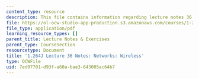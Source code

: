 ```yaml
---
content_type: resource
description: This file contains information regarding lecture notes 36.
file: https://ol-ocw-studio-app-production.s3.amazonaws.com/courses/1-264j-database-internet-and-systems-integration-technologies-fall-2013/7ed97701d93fa60abae3643005ac64b7_MIT1_264JF13_lect_36.pdf
file_type: application/pdf
learning_resource_types: []
parent_title: Lecture Notes & Exercises
parent_type: CourseSection
resourcetype: Document
title: '1.264J Lecture 36 Notes: Networks: Wireless'
type: OCWFile
uid: 7ed97701-d93f-a60a-bae3-643005ac64b7
---
```

